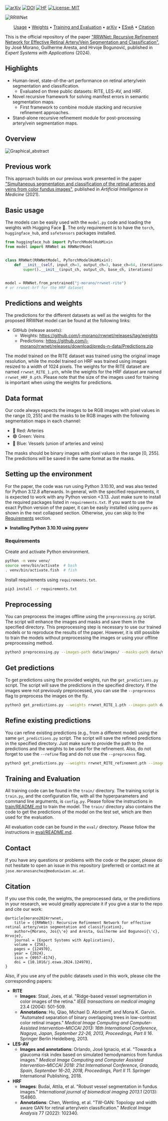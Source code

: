 [![arXiv](https://img.shields.io/badge/arXiv-2402.03166-red?logo=arXiv&logoColor=white)](https://arxiv.org/abs/2402.03166)
[![DOI](https://img.shields.io/badge/DOI-10.1016/j.eswa.2024.124970-teal)](https://doi.org/10.1016/j.eswa.2024.124970)
[![HF](https://img.shields.io/badge/🤗_Hugging_Face-RRWNet-blue)](https://huggingface.co/j-morano/models)
[![License: MIT](https://img.shields.io/badge/License-MIT-darkgreen)](https://raw.githubusercontent.com/j-morano/rrwnet/refs/heads/main/LICENSE)


![RRWNet](https://github.com/user-attachments/assets/2c9d1a46-ee37-4300-bea1-011da92a6ba9)

<p align="center">
    <a href="#basic-usage">Usage</a> •
    <a href="#predictions-and-weights">Weights</a> •
    <a href="#training-and-evaluation">Training and Evaluation</a> •
    <a href="https://arxiv.org/abs/2402.03166">arXiv</a> •
    <a href="https://doi.org/10.1016/j.eswa.2024.124970">ESwA</a> •
    <a href="#citation">Citation</a>
</p>

This is the official repository of the paper ["RRWNet: Recursive Refinement Network for Effective Retinal Artery/Vein Segmentation and Classification"](https://doi.org/10.1016/j.eswa.2024.124970), by José Morano, Guilherme Aresta, and Hrvoje Bogunović, published in _Expert Systems with Applications_ (2024).

<!-- [[`arXiv`](https://doi.org/10.48550/arXiv.2402.03166)] [`ESWA`](https://doi.org/10.1016/j.eswa.2024.124970)] [[`BibTeX`](#citation)] -->


## Highlights

* Human-level, state-of-the-art performance on retinal artery/vein segmentation and classification.
    + Evaluated on three public datasets: RITE, LES-AV, and HRF.
* Novel recursive framework for solving manifest errors in semantic segmentation maps.
    + First framework to combine module stacking and recursive refinement approaches.
* Stand-alone recursive refinement module for post-processing artery/vein segmentation maps.



## Overview

![Graphical_abstract](https://github.com/j-morano/rrwnet/assets/48717183/a573ce81-1b15-4dad-8cd7-c55bb1a049ef)


## Previous work

This approach builds on our previous work presented in the paper ["Simultaneous segmentation and classification of the retinal arteries and veins from color fundus images"](https://doi.org/10.1016/j.artmed.2021.102116), published in _Artificial Intelligence in Medicine_ (2021).


## Basic usage

The models can be easily used with the `model.py` code and loading the weights with Hugging Face 🤗. The only requirement is to have the `torch`, `huggingface_hub`, and `safetensors` packages installed.

```python
from huggingface_hub import PyTorchModelHubMixin
from model import RRWNet as RRWNetModel


class RRWNet(RRWNetModel, PyTorchModelHubMixin):
    def __init__(self, input_ch=3, output_ch=3, base_ch=64, iterations=5):
        super().__init__(input_ch, output_ch, base_ch, iterations)


model = RRWNet.from_pretrained("j-morano/rrwnet-rite")
# or rrwnet-hrf for the HRF dataset
```


## Predictions and weights

The predictions for the different datasets as well as the weights for the proposed RRWNet model can be found at the following links:

- GitHub (release assets):
  + Weights: <https://github.com/j-morano/rrwnet/releases/tag/weights>
  + Predictions: <https://github.com/j-morano/rrwnet/releases/download/preds-n-data/Predictions.zip>


The model trained on the RITE dataset was trained using the original image resolution, while the model trained on HRF was trained using images resized to a width of 1024 pixels. The weights for the RITE dataset are named `rrwnet_RITE_1.pth`, while the weights for the HRF dataset are named `rrwnet_HRF_0.pth`.
Please note that the size of the images used for training is important when using the weights for predictions.


## Data format

Our code always expects the images to be RGB images with pixel values in the range [0, 255] and the masks to be RGB images with the following segmentation maps in each channel:

* 🔴 Red: Arteries
* 🟢 Green: Veins
* 🔵 Blue: Vessels (union of arteries and veins)

The masks should be binary images with pixel values in the range [0, 255].
The predictions will be saved in the same format as the masks.


## Setting up the environment

For the paper, the code was run using Python 3.10.10, and was also tested for Python 3.12.8 afterwards.
In general, with the specified requirements, it is expected to work with any Python version <3.13.
Just make sure to install the required packages listed in `requirements.txt`.
If you want to use the exact Python version of the paper, it can be easily installed using `pyenv` as shown in the next collapsed section.
Otherwise, you can skip to the [Requirements](#requirements) section.


<details>
<summary><b>Installing Python 3.10.10 using pyenv</b></summary>

### Python 3.10.10 (`pyenv`)

> **📌 IMPORTANT**: The following steps are only necessary if you want to install Python 3.10.10 using `pyenv`.

Install `pyenv`.
```sh
curl https://pyenv.run | bash
```

Install `clang`. _E.g._:
```sh
sudo dnf install clang
```

Install Python version 3.10.10.
```sh
CC=clang pyenv install -v 3.10.10
```

Create and activate Python environment.
```sh
~/.pyenv/versions/3.10.10/bin/python3 -m venv venv/
source venv/bin/activate  # bash
. venv/bin/activate.fish  # fish
```

Update `pip` if necessary.

```sh
pip install --upgrade pip
```

> **💡 TIP**: For installing Python 3.12.8, just replace `3.10.10` with `3.12.8` in the commands above.

</details>



### Requirements

Create and activate Python environment.
```sh
python -m venv venv/
source venv/bin/activate  # bash
. venv/bin/activate.fish  # fish
```

Install requirements using `requirements.txt`.

```sh
pip3 install -r requirements.txt
```


## Preprocessing

You can preprocess the images offline using the `preprocessing.py` script. The script will enhance the images and masks and save them in the specified directory.
This preprocessing step is necessary to use our trained models or to reproduce the results of the paper.
However, it is still possible to train the models without preprocessing the images or using your offline preprocessing method.

```bash
python3 preprocessing.py --images-path data/images/ --masks-path data/masks/ --save-path data/enhanced
```


## Get predictions

To get predictions using the provided weights, run the `get_predictions.py` script. The script will save the predictions in the specified directory.
If the images were not previously preprocessed, you can use the `--preprocess` flag to preprocess the images on the fly.

```bash
python3 get_predictions.py --weights rrwnet_RITE_1.pth --images-path data/images/ --masks-path data/masks/ --save-path predictions/ --preprocess
```


## Refine existing predictions

You can refine existing predictions (e.g., from a different model) using the same `get_predictions.py` script. The script will save the refined predictions in the specified directory.
Just make sure to provide the path to the predictions and the weights to be used for the refinement.
Also, do not forget to use the `--refine` flag and do not use the `--preprocess` flag.

```bash
python3 get_predictions.py --weights rrwnet_RITE_refinement.pth --images-path data/U-Net_predictions/ --masks-path data/masks/ --save-path refined_predictions/ --refine
```


## Training and Evaluation

All training code can be found in the `train/` directory. The training script is `train.py`, and the configuration file, with all the hyperparameters and command line arguments, is `config.py`.
Please follow the instructions in [train/README.md](train/README.md) to train the model.
The `train/` directory also contains the code to get the predictions of the model on the test set, which are then used for the evaluation.

All evaluation code can be found in the `eval/` directory.
Please follow the instructions in [eval/README.md](eval/README.md).



## Contact

If you have any questions or problems with the code or the paper, please do not hesitate to open an issue in this repository (preferred) or contact me at `jose.moranosanchez@meduniwien.ac.at`.



## Citation

If you use this code, the weights, the preprocessed data, or the predictions in your research, we would greatly appreciate it if you give a star to the repo and cite our work:

```
@article{morano2024rrwnet,
    title = {{RRWNet}: Recursive Refinement Network for effective retinal artery/vein segmentation and classification},
    author={Morano, Jos{\'e} and Aresta, Guilherme and Bogunovi{\'c}, Hrvoje},
    journal = {Expert Systems with Applications},
    volume = {256},
    pages = {124970},
    year = {2024},
    issn = {0957-4174},
    doi = {10.1016/j.eswa.2024.124970},
}
```

Also, if you use any of the public datasets used in this work, please cite the corresponding papers:

- **RITE**
    + **Images**: Staal, Joes, et al. "Ridge-based vessel segmentation in color images of the retina." _IEEE transactions on medical imaging_ 23.4 (2004): 501-509.
    + **Annotations**: Hu, Qiao, Michael D. Abràmoff, and Mona K. Garvin. "Automated separation of binary overlapping trees in low-contrast color retinal images." _Medical Image Computing and Computer-Assisted Intervention–MICCAI 2013: 16th International Conference, Nagoya, Japan, September 22-26, 2013, Proceedings, Part II 16_. Springer Berlin Heidelberg, 2013.
- **LES-AV**
    + **Images and annotations**: Orlando, José Ignacio, et al. "Towards a glaucoma risk index based on simulated hemodynamics from fundus images." _Medical Image Computing and Computer Assisted Intervention–MICCAI 2018: 21st International Conference, Granada, Spain, September 16-20, 2018, Proceedings, Part II 11_. Springer International Publishing, 2018.
- **HRF**
    + **Images**: Budai, Attila, et al. "Robust vessel segmentation in fundus images." _International journal of biomedical imaging 2013.1_ (2013): 154860.
    + **Annotations**: Chen, Wenting, et al. "TW-GAN: Topology and width aware GAN for retinal artery/vein classification." _Medical Image Analysis_ 77 (2022): 102340.
